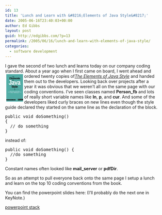```yaml
---
id: 13
title: 'Lunch and Learn with &#8216;Elements of Java Style&#8217;'
date: 2005-06-16T23:40:03+00:00
author: Ed Gibbs
layout: post
guid: http://edgibbs.com/?p=13
permalink: /2005/06/16/lunch-and-learn-with-elements-of-java-style/
categories:
  - software development
---
```

I gave the second of two lunch and learns today on our company coding standard. About a year ago when I first came on board, I went ahead and ordered twenty copies of[_The Elements of Java Style_](http://www.ambysoft.com/elementsJavaStyle.html) <img src="/images/elements_of_java_style_book.jpg" align="left" hspace="4" vspace="2" />and handed them out to the developers. Looking back over projects after a year it was obvious that we weren&#8217;t all on the same page with our coding conventions. I&#8217;ve seen classes named **Person_fb** and lots of really short variable names like **ln**, **p**, and **cur**. And some of the developers liked curly braces on new lines even though the style guide declared they started on the same line as the declaration of the block.

<pre>public void doSomething() 
{
  // do something
}</pre>

instead of:

<pre>public void doSomething() {
  //do something
}</pre>

Constant names often looked like **mail_server** or **pdfDir**.

So as an attempt to pull everyone back onto the same page I setup a lunch and learn on the top 10 coding conventions from the book. 

You can find the powerpoint slides here: (I&#8217;ll probably do the next one in KeyNote.) 

[powerpoint stack](http://edgibbs.com/public/top_10_java_code_conventions.ppt)